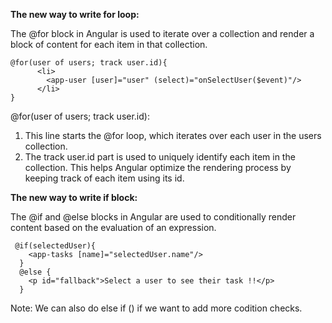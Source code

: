 **The new way to write for loop:**

The @for block in Angular is used to iterate over a collection and render a block of content for each item in that collection. 

```
@for(user of users; track user.id){
      <li>
        <app-user [user]="user" (select)="onSelectUser($event)"/>
      </li>
}
```

@for(user of users; track user.id):

1. This line starts the @for loop, which iterates over each user in the users collection.
2. The track user.id part is used to uniquely identify each item in the collection. This helps Angular optimize the rendering process by keeping track of each item using its id.

**The new way to write if block:**

The @if and @else blocks in Angular are used to conditionally render content based on the evaluation of an expression.

```
 @if(selectedUser){
    <app-tasks [name]="selectedUser.name"/>
  }
  @else {
    <p id="fallback">Select a user to see their task !!</p>
  }
```

Note: We can also do else if () if we want to add more codition checks.
